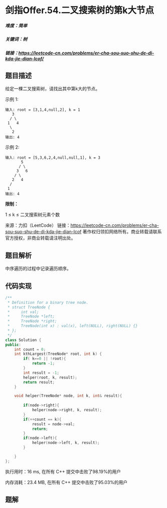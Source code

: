 # 剑指Offer.54.二叉搜索树的第k大节点

##### 难度：简单

##### 关键词：树

##### 链接：https://leetcode-cn.com/problems/er-cha-sou-suo-shu-de-di-kda-jie-dian-lcof/

## 题目描述

给定一棵二叉搜索树，请找出其中第k大的节点。

示例 1:

```
输入: root = [3,1,4,null,2], k = 1
   3
  / \
 1   4
  \
   2
输出: 4
```

示例 2:

```
输入: root = [5,3,6,2,4,null,null,1], k = 3
       5
      / \
     3   6
    / \
   2   4
  /
 1
输出: 4
```

**限制：**

1 ≤ k ≤ 二叉搜索树元素个数

来源：力扣（LeetCode）
链接：https://leetcode-cn.com/problems/er-cha-sou-suo-shu-de-di-kda-jie-dian-lcof
著作权归领扣网络所有。商业转载请联系官方授权，非商业转载请注明出处。

## 题目解析

中序遍历的过程中记录遍历顺序。

## 代码实现

```c++
/**
 * Definition for a binary tree node.
 * struct TreeNode {
 *     int val;
 *     TreeNode *left;
 *     TreeNode *right;
 *     TreeNode(int x) : val(x), left(NULL), right(NULL) {}
 * };
 */
class Solution {
public:
    int count = 0;
    int kthLargest(TreeNode* root, int k) {
        if( k==0 || !root){
            return -1;
        }
        int result = -1;
        helper(root, k, result);
        return result;
    }

    void helper(TreeNode* node, int k, int& result){
       
        if(node->right){
            helper(node->right, k, result);
        }
        if(++count == k){
            result = node->val;
            return;
        }
        if(node->left){
            helper(node->left, k, result);
        }

    }
};
```

执行用时：16 ms, 在所有 C++ 提交中击败了98.19%的用户

内存消耗：23.4 MB, 在所有 C++ 提交中击败了95.03%的用户

## 题解

